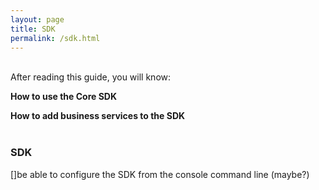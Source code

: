 ```yaml
---
layout: page
title: SDK
permalink: /sdk.html
---
```

<div class="summary" markdown="1">
<br/>
After reading this guide, you will know:

<b>How to use the Core SDK</b>

<b>How to add business services to the SDK</b>
<br/><br/>
</div>


### SDK

[]be able to configure the SDK from the console command line (maybe?)


